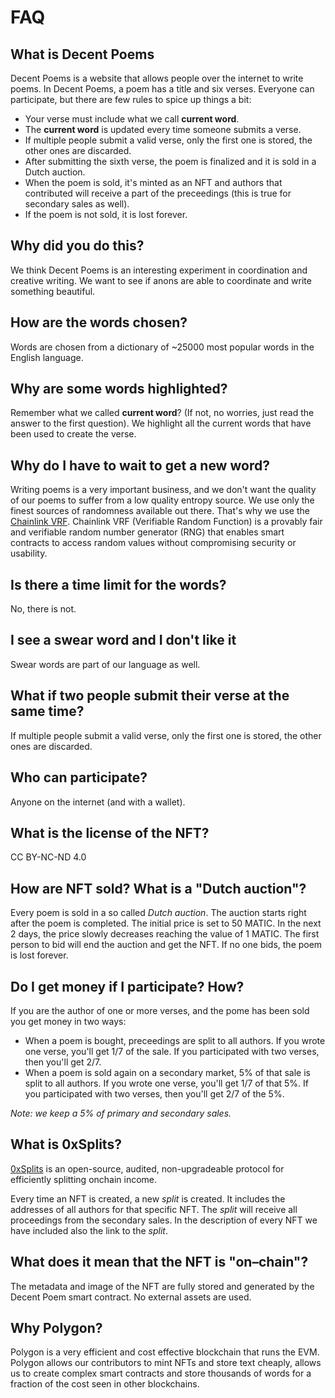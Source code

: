 # FAQ

## What is Decent Poems

Decent Poems is a website that allows people over the internet to write poems. In Decent Poems, a poem has a title and six verses. Everyone can participate, but there are few rules to spice up things a bit:

- Your verse must include what we call **current word**.
- The **current word** is updated every time someone submits a verse.
- If multiple people submit a valid verse, only the first one is stored, the other ones are discarded.
- After submitting the sixth verse, the poem is finalized and it is sold in a Dutch auction.
- When the poem is sold, it's minted as an NFT and authors that contributed will receive a part of the preceedings (this is true for secondary sales as well).
- If the poem is not sold, it is lost forever.


## Why did you do this?

We think Decent Poems is an interesting experiment in coordination and creative writing. We want to see if anons are able to coordinate and write something beautiful.

## How are the words chosen?

Words are chosen from a dictionary of ~25000 most popular words in the English language.

## Why are some words highlighted?

Remember what we called **current word**? (If not, no worries, just read the answer to the first question). We highlight all the current words that have been used to create the verse.

## Why do I have to wait to get a new word?

Writing poems is a very important business, and we don't want the quality of our poems to suffer from a low quality entropy source. We use only the finest sources of randomness available out there. That's why we use the [Chainlink VRF](https://docs.chain.link/docs/chainlink-vrf/). Chainlink VRF (Verifiable Random Function) is a provably fair and verifiable random number generator (RNG) that enables smart contracts to access random values without compromising security or usability.

## Is there a time limit for the words?

No, there is not.

## I see a swear word and I don't like it

Swear words are part of our language as well.

## What if two people submit their verse at the same time?

If multiple people submit a valid verse, only the first one is stored, the other ones are discarded.

## Who can participate?

Anyone on the internet (and with a wallet).

## What is the license of the NFT?

CC BY-NC-ND 4.0

## How are NFT sold? What is a "Dutch auction"?

Every poem is sold in a so called *Dutch auction*. The auction starts right after the poem is completed. The initial price is set to 50 MATIC. In the next 2 days, the price slowly decreases reaching the value of 1 MATIC. The first person to bid will end the auction and get the NFT. If no one bids, the poem is lost forever.

## Do I get money if I participate? How?

If you are the author of one or more verses, and the pome has been sold you get money in two ways:

- When a poem is bought, preceedings are split to all authors. If you wrote one verse, you'll get 1/7 of the sale. If you participated with two verses, then you'll get 2/7.
- When a poem is sold again on a secondary market, 5% of that sale is split to all authors. If you wrote one verse, you'll get 1/7 of that 5%. If you participated with two verses, then you'll get 2/7 of the 5%.

*Note: we keep a 5% of primary and secondary sales.*

## What is 0xSplits?

[0xSplits](https://www.0xsplits.xyz/) is an open-source, audited, non-upgradeable protocol for efficiently splitting onchain income.

Every time an NFT is created, a new *split* is created. It includes the addresses of all authors for that specific NFT. The *split* will receive all proceedings from the secondary sales. In the description of every NFT we have included also the link to the *split*.

## What does it mean that the NFT is "on–chain"?

The metadata and image of the NFT are fully stored and generated by the Decent Poem smart contract. No external assets are used.

## Why Polygon?

Polygon is a very efficient and cost effective blockchain that runs the EVM. Polygon allows our contributors to mint NFTs and store text cheaply, allows us to create complex smart contracts and store thousands of words for a fraction of the cost seen in other blockchains.
